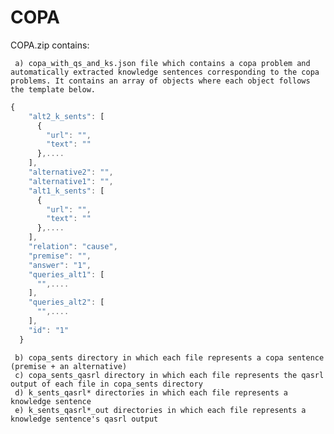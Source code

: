 # COPA

COPA.zip contains:

     a) copa_with_qs_and_ks.json file which contains a copa problem and automatically extracted knowledge sentences corresponding to the copa problems. It contains an array of objects where each object follows the template below.
     
```javascript
{
    "alt2_k_sents": [
      {
        "url": "",
        "text": ""
      },....
    ],
    "alternative2": "",
    "alternative1": "",
    "alt1_k_sents": [
      {
        "url": "",
        "text": ""
      },....
    ],
    "relation": "cause",
    "premise": "",
    "answer": "1",
    "queries_alt1": [
      "",....
    ],
    "queries_alt2": [
      "",....
    ],
    "id": "1"
  }
  ```

     b) copa_sents directory in which each file represents a copa sentence (premise + an alternative)
     c) copa_sents_qasrl directory in which each file represents the qasrl output of each file in copa_sents directory
     d) k_sents_qasrl* directories in which each file represents a knowledge sentence
     e) k_sents_qasrl*_out directories in which each file represents a knowledge sentence's qasrl output
